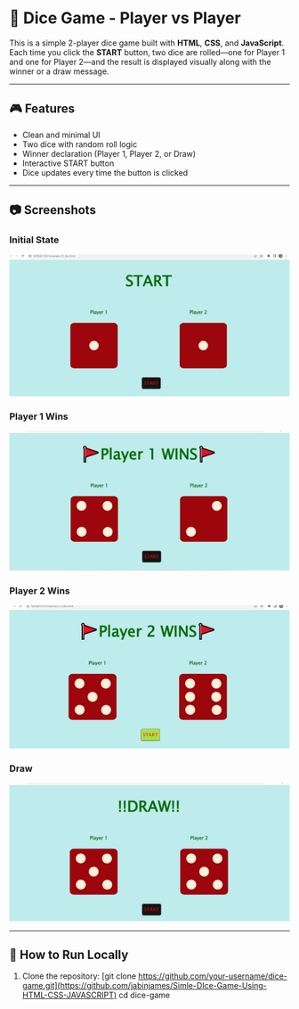 # 🎲 Dice Game - Player vs Player

This is a simple 2-player dice game built with **HTML**, **CSS**, and **JavaScript**. Each time you click the **START** button, two dice are rolled—one 
for Player 1 and one for Player 2—and the result is displayed visually along with the winner or a draw message.

---

## 🎮 Features

- Clean and minimal UI
- Two dice with random roll logic
- Winner declaration (Player 1, Player 2, or Draw)
- Interactive START button
- Dice updates every time the button is clicked

---
## 📷 Screenshots

### Initial State
![Initial](Projects/screenshot/Screenshot1.png)

### Player 1 Wins
![Player2 Wins](Projects/screenshot/Screenshot3.png)

### Player 2 Wins
![Player2 Wins](Projects/screenshot/Screenshot2.png)

### Draw
![Draw](Projects/screenshot/Screenshot4.png)

---

## 🚀 How to Run Locally

1. Clone the repository:
   [git clone https://github.com/your-username/dice-game.git](https://github.com/jabinjames/Simle-DIce-Game-Using-HTML-CSS-JAVASCRIPT)
   cd dice-game
